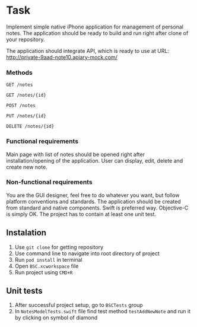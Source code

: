 # Task

Implement simple native iPhone application for management of personal notes. The application should be ready to build and run right after clone of your repository.

The application should integrate API, which is ready to use at URL: <a href="http://private-9aad-note10.apiary-mock.com/">http://private-9aad-note10.apiary-mock.com/</a>

### Methods
`GET /notes`

`GET /notes/{id}`

`POST /notes`

`PUT /notes/{id}`

`DELETE /notes/{id}`


### Functional requirements
Main page with list of notes should be opened right after installation/opening of the application.
User can display, edit, delete and create new note.


### Non-functional requirements
You are the GUI designer, feel free to do whatever you want, but follow platform conventions and standards.
The application should be created from standard and native components.
Swift is preferred way. Objective-C is simply OK.
The project has to contain at least one unit test.



## Instalation
1. Use `git clone` for getting repository
2. Use command line to navigate into root directory of project
3. Run `pod install` in terminal
4. Open `BSC.xcworkspace` file
5. Run project using `CMD+R`

## Unit tests
1. After successful project setup, go to `BSCTests` group
2. In `NotesModelTests.swift` file find test method `testAddNewNote` and run it by clicking on symbol of diamond
